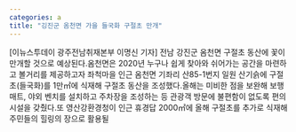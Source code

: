 ```yaml
---
categories: a
title: "깅진군 옴천면 가을 들국화 구절초 만개"
---
```

[이뉴스투데이 광주전남취재본부 이명신 기자] 전남 강진군 옴천면 구절초 동산에 꽃이 만개할 것으로 예상된다.옴천면은 2020년 누구나 쉽게 찾아와 쉬어가는 공간을 마련하고 볼거리를 제공하고자 좌척마을 인근 옴천면 기좌리 산85-1번지 일원 산기슭에 구절초(들국화)를 1만㎡에 식재해 구절초 동산을 조성했다.올해는 미비한 점을 보완해 보행매트, 야외 벤치를 설치하고 주차장을 조성하는 등 관광객 방문에 불편함이 없도록 편의시설을 갖췄다.또 영산강환경청이 인근 휴경답 2000㎡에 올해 구절초를 추가로 식재해 주민들의 힐링의 장으로 활용될